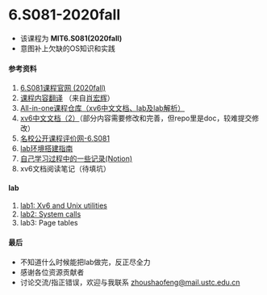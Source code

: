# 6.S081-2020fall

+ 该课程为 **MIT6.S081(2020fall)**
+ 意图补上欠缺的OS知识和实践

#### 参考资料
1. [6.S081课程官网 (2020fall)](https://pdos.csail.mit.edu/6.S081/2020/schedule.html)
2. [课程内容翻译](https://mit-public-courses-cn-translatio.gitbook.io/mit6-s081/) （来自[肖宏辉](https://www.zhihu.com/people/xiao-hong-hui-15)）
3. [All-in-one课程仓库（xv6中文文档、lab及lab解析）](http://xv6.dgs.zone/)
3. [xv6中文文档（2）](https://github.com/pleasewhy/xv6-book-2020-Chinese)（部分内容需要修改和完善，但repo里是doc，较难提交修改）
5. [名校公开课程评价网-6.S081](https://conanhujinming.github.io/comments-for-awesome-courses/%E6%93%8D%E4%BD%9C%E7%B3%BB%E7%BB%9F/MIT6.S081%E6%93%8D%E4%BD%9C%E7%B3%BB%E7%BB%9F%E5%AF%BC%E8%AE%BA/)
6. [lab环境搭建指南](https://www.bilibili.com/video/BV11K4y127Qk?)
7. [自己学习过程中的一些记录(Notion)](https://evernight.notion.site/MIT-6-S081-708ca9dbc6fb450684ac28cba6616d12)
8. xv6文档阅读笔记（待填坑）

#### lab
1. [lab1: Xv6 and Unix utilities](https://github.com/fung-hwang/6.S081-2020fall/blob/main/lab/lab1-utilities.md)
2. [lab2: System calls](https://github.com/fung-hwang/6.S081-2020fall/blob/main/lab/lab2-system-calls.md)
3. lab3: Page tables

#### 最后
+ 不知道什么时候能把lab做完，反正尽全力
+ 感谢各位资源贡献者
+ 讨论交流/指正错误，欢迎与我联系 zhoushaofeng@mail.ustc.edu.cn
